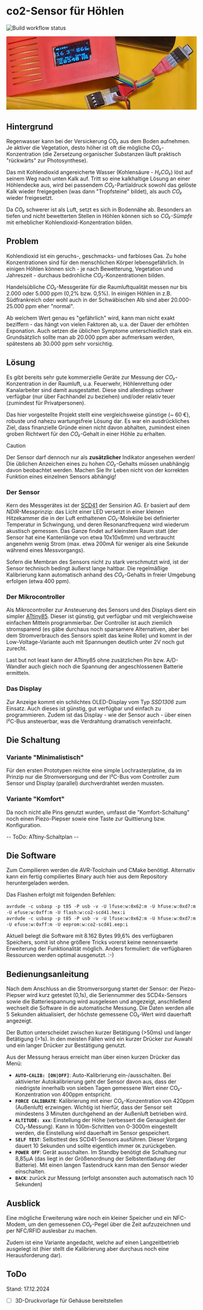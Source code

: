 # co2-Sensor für Höhlen

![Build workflow status](https://github.com/keppler/co2/actions/workflows/cmake-avr.yml/badge.svg)

![Bild des ersten Sensor-Prototypen im Einsatz](https://github.com/keppler/co2/raw/master/sensor.webp)

## Hintergrund

Regenwasser kann bei der Versickerung _CO₂_ aus dem Boden aufnehmen. Je aktiver die Vegetation, desto höher ist oft die mögliche _CO₂_-Konzentration (die Zersetzung organischer Substanzen läuft praktisch "rückwärts" zur Photosynthese).

Das mit Kohlendioxid angereicherte Wasser (Kohlensäure - _H₂CO₃_) löst auf seinem Weg nach unten Kalk auf. Tritt so eine kalkhaltige Lösung an einer Höhlendecke aus, wird bei passendem _CO₂_-Partialdruck sowohl das gelöste Kalk wieder freigegeben (was dann "Tropfsteine" bildet), als auch _CO₂_ wieder freigesetzt.

Da _CO₂_ schwerer ist als Luft, setzt es sich in Bodennähe ab. Besonders an tiefen und nicht bewetterten Stellen in Höhlen können sich so _CO₂-Sümpfe_ mit erheblicher Kohlendioxid-Konzentration bilden.

## Problem

Kohlendioxid ist ein geruchs-, geschmacks- und farbloses Gas. Zu hohe Konzentrationen sind für den menschlichen Körper lebensgefährlich. In einigen Höhlen können sich - je nach Bewetterung, Vegetation und Jahreszeit - durchaus bedrohliche _CO₂_-Konzentrationen bilden.

Handelsübliche _CO₂_-Messgeräte für die Raumluftqualität messen nur bis 2.000 oder 5.000 ppm (0,2% bzw. 0,5%). In einigen Höhlen in z.B. Südfrankreich oder wohl auch in der Schwäbischen Alb sind aber 20.000-25.000 ppm eher "normal". 

Ab welchem Wert genau es "gefährlich" wird, kann man nicht exakt beziffern - das hängt von vielen Faktoren ab, u.a. der Dauer der erhöhten Exponation. Auch setzen die üblichen Symptome unterschiedlich stark ein. Grundsätzlich sollte man ab 20.000 ppm aber aufmerksam werden, spätestens ab 30.000 ppm sehr vorsichtig.

## Lösung

Es gibt bereits sehr gute kommerzielle Geräte zur Messung der _CO₂_-Konzentration in der Raumluft, u.a. Feuerwehr, Höhlenrettung oder Kanalarbeiter sind damit ausgestattet. Diese sind allerdings schwer verfügbar (nur über Fachhandel zu beziehen) und/oder relativ teuer (zumindest für Privatpersonen).

Das hier vorgestellte Projekt stellt eine vergleichsweise günstige (~ 60 €), robuste und nahezu wartungsfreie Lösung dar. Es war ein ausdrückliches Ziel, dass finanzielle Gründe einen nicht davon abhalten, zumindest einen groben Richtwert für den _CO₂_-Gehalt in einer Höhle zu erhalten.

> [!CAUTION]
> Der Sensor darf dennoch nur als **zusätzlicher** Indikator angesehen werden! Die üblichen Anzeichen eines zu hohen _CO₂_-Gehalts müssen unabhängig davon beobachtet werden. Machen Sie Ihr Leben nicht von der korrekten Funktion eines einzelnen Sensors abhängig!

### Der Sensor

Kern des Messgerätes ist der [SCD41](https://sensirion.com/de/produkte/katalog/SCD41) der Sensirion AG. Er basiert auf dem _NDIR_-Messprinzip: das Licht einer LED versetzt in einer kleinen Hitzekammer die in der Luft enthaltenen _CO₂_-Moleküle bei definierter Temperatur in Schwingung, und deren Resonanzfrequenz wird wiederum akustisch gemessen. Das Ganze findet auf kleinstem Raum statt (der Sensor hat eine Kantenlänge von etwa 10x10x6mm) und verbraucht angenehm wenig Strom (max. etwa 200mA für weniger als eine Sekunde während eines Messvorgangs).

Sofern die Membran des Sensors nicht zu stark verschmutzt wird, ist der Sensor technisch bedingt äußerst lange haltbar. Die regelmäßige Kalibrierung kann automatisch anhand des _CO₂_-Gehalts in freier Umgebung erfolgen (etwa 400 ppm). 

### Der Mikrocontroller

Als Mikrocontroller zur Ansteuerung des Sensors und des Displays dient ein simpler [ATtiny85](https://www.microchip.com/en-us/product/attiny85). Dieser ist günstig, gut verfügbar und mit vergleichsweise einfachen Mitteln programmierbar. Der Controller ist auch ziemlich stromsparend (es gäbe durchaus noch sparsamere Alternativen, aber bei dem Stromverbrauch des Sensors spielt das keine Rolle) und kommt in der Low-Voltage-Variante auch mit Spannungen deutlich unter 2V noch gut zurecht.

Last but not least kann der ATtiny85 ohne zusätzlichen Pin bzw. A/D-Wandler auch gleich noch die Spannung der angeschlossenen Batterie ermitteln.

### Das Display

Zur Anzeige kommt ein schlichtes OLED-Display vom Typ _SSD1306_ zum Einsatz. Auch dieses ist günstig, gut verfügbar und einfach zu programmieren. Zudem ist das Display - wie der Sensor auch - über einen I²C-Bus ansteuerbar, was die Verdrahtung dramatisch vereinfacht.

## Die Schaltung

### Variante "Minimalistisch"

Für den ersten Prototypen reichte eine simple Lochrasterplatine, da im Prinzip nur die Stromversorgung und der I²C-Bus vom Controller zum Sensor und Display (parallel) durchverdrahtet werden mussten.

### Variante "Komfort"

Da noch nicht alle Pins genutzt wurden, umfasst die "Komfort-Schaltung" noch einen Piezo-Piepser sowie eine Taste zur Quittierung bzw. Konfiguration.

-- ToDo: ATtiny-Schaltplan --

## Die Software

Zum Compilieren werden die AVR-Toolchain und CMake benötigt. Alternativ kann ein fertig compiliertes Binary auch hier aus dem Repository heruntergeladen werden.

Das Flashen erfolgt mit folgenden Befehlen:

```console
avrdude -c usbasp -p t85 -P usb -v -U lfuse:w:0x62:m -U hfuse:w:0xd7:m -U efuse:w:0xff:m -U flash:w:co2-scd41.hex:i
avrdude -c usbasp -p t85 -P usb -v -U lfuse:w:0x62:m -U hfuse:w:0xd7:m -U efuse:w:0xff:m -U eeprom:w:co2-scd41.eep:i
```

Aktuell belegt die Software mit 8.162 Bytes 99,6% des verfügbaren Speichers, somit ist ohne größere Tricks vorerst keine nennenswerte Erweiterung der Funktionalität möglich. Anders formuliert: die verfügbaren Ressourcen werden optimal ausgenutzt. :-)

## Bedienungsanleitung

Nach dem Anschluss an die Stromversorgung startet der Sensor: der Piezo-Piepser wird kurz getestet (0,1s), die Seriennummer des SCD4x-Sensors sowie die Batteriespannung wird ausgelesen und angezeigt, anschließend wechselt die Software in die automatische Messung. Die Daten werden alle 5 Sekunden aktualisiert, der höchste gemessene CO₂-Wert wird dauerhaft angezeigt.

Der Button unterscheidet zwischen kurzer Betätigung (>50ms) und langer Betätigung (>1s). In den meisten Fällen wird ein kurzer Drücker zur Auwahl und ein langer Drücker zur Bestätigung genutzt.

Aus der Messung heraus erreicht man über einen kurzen Drücker das Menü:

- **`AUTO-CALIB: [ON|OFF]`**: Auto-Kalibrierung ein-/ausschalten. Bei aktivierter Autokalibrierung geht der Sensor davon aus, dass der niedrigste innerhalb von sieben Tagen gemessene Wert einer CO₂-Konzentration von 400ppm entspricht.
- **`FORCE CALIBRATE`**: Kalibrierung mit einer CO₂-Konzentration von 420ppm (Außenluft) erzwingen. Wichtig ist hierfür, dass der Sensor seit mindestens 3 Minuten durchgehend an der Außenluft betrieben wird.
- **`ALTITUDE: xxx`**: Einstellung der Höhe (verbessert die Genauigkeit der CO₂-Messung). Kann in 100m-Schritten von 0-3000m eingestellt werden, die Einstellung wird dauerhaft im Sensor gespeichert.
- **`SELF TEST`**: Selbsttest des SCD41-Sensors ausführen. Dieser Vorgang dauert 10 Sekunden und sollte eigentlich immer `OK` zurückgeben.
- **`POWER OFF`**: Gerät ausschalten. Im Standby benötigt die Schaltung nur 8,85µA (das liegt in der Größenordnung der Selbstentladung der Batterie). Mit einen langen Tastendruck kann man den Sensor wieder einschalten.
- **`BACK`**: zurück zur Messung (erfolgt ansonsten auch automatisch nach 10 Sekunden)

## Ausblick

Eine mögliche Erweiterung wäre noch ein kleiner Speicher und ein NFC-Modem, um den gemessenen _CO₂_-Pegel über die Zeit aufzuzeichnen und per NFC/RFID auslesbar zu machen.

Zudem ist eine Variante angedacht, welche auf einen Langzeitbetrieb ausgelegt ist (hier stellt die Kalibrierung aber durchaus noch eine Herausforderung dar).

## ToDo

Stand: 17.12.2024

- [ ] 3D-Druckvorlage für Gehäuse bereitstellen
